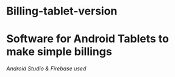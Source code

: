 # Billing-tablet-version

# Software for Android Tablets to make simple billings 

*Android Studio & Firebase used*
